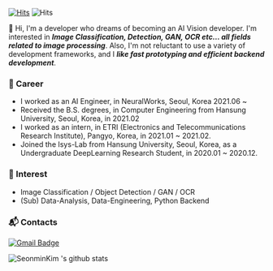 


<!--
**SeonminKim1/SeonminKim1** is a ✨ _special_ ✨ repository because its `README.md` (this file) appears on your GitHub profile.

Here are some ideas to get you started:

- 🔭 I’m currently working on ...
- 🌱 I’m currently learning ...
- 👯 I’m looking to collaborate on ...
- 🤔 I’m looking for help with ...
- 💬 Ask me about ...
- 📫 How to reach me: ...
- 😄 Pronouns: ...
- ⚡ Fun fact: ...
-->

[![Hits](https://hits.seeyoufarm.com/api/count/incr/badge.svg?url=https%3A%2F%2Fgithub.com%2FSeonminKim1&count_bg=%2379C83D&title_bg=%23555555&icon=&icon_color=%23E7E7E7&title=hits&edge_flat=false)](https://hits.seeyoufarm.com) ![Hits](https://img.shields.io/github/followers/SeonminKim1?label=Follow)

:wave: Hi, I'm a developer who dreams of becoming an AI Vision developer. I'm interested in ***Image Classification, Detection, GAN, OCR etc... all fields related to image processing***. Also, I'm not reluctant to use a variety of development frameworks, and I ***like fast prototyping and efficient backend development***.

### 🔭 Career
- I worked as an AI Engineer, in NeuralWorks, Seoul, Korea 2021.06 ~ 
- Received the B.S. degrees, in Computer Engineering from Hansung University, Seoul, Korea, in 2021.02
- I worked as an intern, in ETRI (Electronics and Telecommunications Research Institute), Pangyo, Korea, in 2021.01 ~ 2021.02.
- Joined the Isys-Lab from Hansung University, Seoul, Korea, as a Undergraduate DeepLearning Research Student, in 2020.01 ~ 2020.12.

### 🌱 Interest
- Image Classification / Object Detection / GAN / OCR
- (Sub) Data-Analysis, Data-Engineering, Python Backend

### :mailbox_with_mail: Contacts
[![Gmail Badge](https://img.shields.io/badge/Gmail-d14836?style=flat-square&logo=Gmail&logoColor=white&link=mailto:snugyun01@gmail.com)](mailto:yubi6304@gmail.com)

![SeonminKim 's github stats](https://github-readme-stats.vercel.app/api?username=SeonminKim1&show_icons=true)
